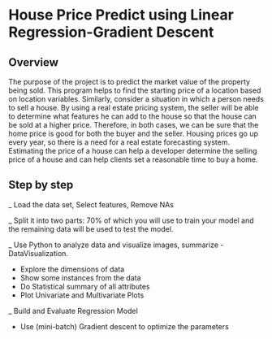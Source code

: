 # House Price Predict using Linear Regression-Gradient Descent

## Overview

The purpose of the project is to predict the market value of the property being sold. This program helps to find the starting price of a location based on location variables. Similarly, consider a situation in which a person needs to sell a house. By using a real estate pricing system, the seller will be able to determine what features he can add to the house so that the house can be sold at a higher price. Therefore, in both cases, we can be sure that the home price is good for both the buyer and the seller. Housing prices go up every year, so there is a need for a real estate forecasting system. Estimating the price of a house can help a developer determine the selling price of a house and can help clients set a reasonable time to buy a home.

## Step by step 
_ Load the data set, Select features, Remove
NAs

_ Split it into two parts: 70% of which you will
use to train your model and the remaining data
will be used to test the model.

_ Use Python to analyze data and visualize
images, summarize - DataVisualization.
   +  Explore the dimensions of data
   +  Show some instances from the data 
   +  Do Statistical summary of all attributes
   +  Plot Univariate and Multivariate Plots
   
_ Build and Evaluate Regression Model
   +  Use (mini-batch) Gradient descent to
optimize the parameters
